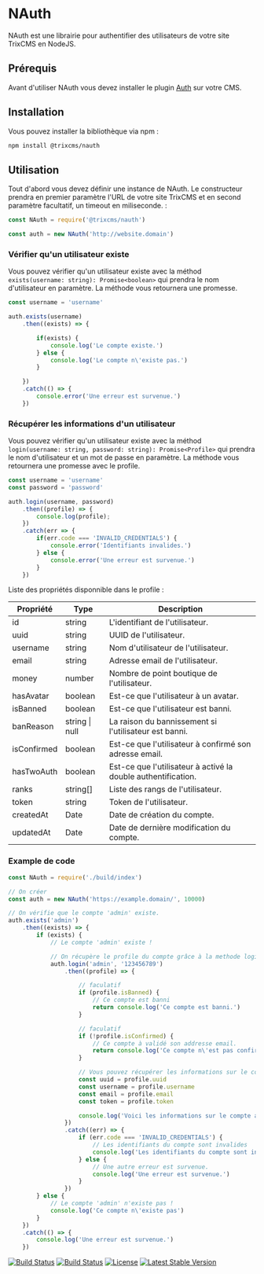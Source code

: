 # NAuth


NAuth est une librairie pour authentifier des utilisateurs de votre site TrixCMS en NodeJS.

## Prérequis

Avant d'utiliser NAuth vous devez installer le plugin [Auth](https://trixcms.eu/marketplace/resource/plugin/6) sur votre CMS.

## Installation

Vous pouvez installer la bibliothèque via npm :
```bash
npm install @trixcms/nauth
```

## Utilisation

Tout d'abord vous devez définir une instance de NAuth. Le constructeur prendra en premier paramètre l'URL de votre site TrixCMS et en second paramètre facultatif, un timeout en miliseconde. :
```javascript
const NAuth = require('@trixcms/nauth')

const auth = new NAuth('http://website.domain')
```

### Vérifier qu'un utilisateur existe

Vous pouvez vérifier qu'un utilisateur existe avec la méthod `exists(username: string): Promise<boolean>` qui prendra le nom d'utilisateur en paramètre. La méthode vous retournera une promesse.
```javascript
const username = 'username'

auth.exists(username)
    .then((exists) => {

        if(exists) {
            console.log('Le compte existe.')
        } else {
            console.log('Le compte n\'existe pas.')
        }

    })
    .catch(() => {
        console.error('Une erreur est survenue.')
    })
```

### Récupérer les informations d'un utilisateur

Vous pouvez vérifier qu'un utilisateur existe avec la méthod `login(username: string, password: string): Promise<Profile>` qui prendra le nom d'utilisateur et un mot de passe en paramètre. La méthode vous retournera une promesse avec le profile.

```javascript
const username = 'username'
const password = 'password'

auth.login(username, password)
    .then((profile) => {
        console.log(profile);
    })
    .catch(err => {
        if(err.code === 'INVALID_CREDENTIALS') {
            console.error('Identifiants invalides.')
        } else {
            console.error('Une erreur est survenue.')
        }
    })
```

Liste des propriétés disponnible dans le profile :

| Propriété   | Type           | Description                                                   |
| ----------- | -------------- | ------------------------------------------------------------- |
| id          | string         | L'identifiant de l'utilisateur.                               |
| uuid        | string         | UUID de l'utilisateur.                                        |
| username    | string         | Nom d'utilisateur de l'utilisateur.                           |
| email       | string         | Adresse email de l'utilisateur.                               |
| money       | number         | Nombre de point boutique de l'utilisateur.                    |
| hasAvatar   | boolean        | Est-ce que l'utilisateur à un avatar.                         |
| isBanned    | boolean        | Est-ce que l'utilisateur est banni.                           |
| banReason   | string \| null | La raison du bannissement si l'utilisateur est banni.         |
| isConfirmed | boolean        | Est-ce que l'utilisateur à confirmé son adresse email.        |
| hasTwoAuth  | boolean        | Est-ce que l'utilisateur à activé la double authentification. |
| ranks       | string\[\]     | Liste des rangs de l'utilisateur.                             |
| token       | string         | Token de l'utilisateur.                                       |
| createdAt   | Date           | Date de création du compte.                                   |
| updatedAt   | Date           | Date de dernière modification du compte.                      |

### Example de code

```javascript
const NAuth = require('./build/index')

// On créer
const auth = new NAuth('https://example.domain/', 10000)

// On vérifie que le compte 'admin' existe.
auth.exists('admin')
    .then((exists) => {
        if (exists) {
            // Le compte 'admin' existe !

            // On récupère le profile du compte grâce à la methode login.
            auth.login('admin', '123456789')
                .then((profile) => {

                    // faculatif
                    if (profile.isBanned) {
                        // Ce compte est banni
                        return console.log('Ce compte est banni.')
                    }

                    // faculatif
                    if (!profile.isConfirmed) {
                        // Ce compte à validé son addresse email.
                        return console.log('Ce compte n\'est pas confirmé')
                    }

                    // Vous pouvez récupérer les informations sur le compte :
                    const uuid = profile.uuid
                    const username = profile.username
                    const email = profile.email
                    const token = profile.token

                    console.log('Voici les informations sur le compte admin:', uuid, username, email, token)
                })
                .catch((err) => {
                    if (err.code === 'INVALID_CREDENTIALS') {
                        // Les identifiants du compte sont invalides
                        console.log('Les identifiants du compte sont invalident.')
                    } else {
                        // Une autre erreur est survenue.
                        console.log('Une erreur est survenue.')
                    }
                })
        } else {
            // Le compte 'admin' n'existe pas !
            console.log('Ce compte n\'existe pas')
        }
    })
    .catch(() => {
        console.log('Une erreur est survenue.')
    })
```

[![Build Status](https://img.shields.io/github/forks/TrixCMS-V-2/NAuth.svg?style=for-the-badge)](https://github.com/TrixCMS-V-2/NAuth)
[![Build Status](https://img.shields.io/github/stars/TrixCMS-V-2/NAuth.svg?style=for-the-badge)](https://github.com/TrixCMS-V-2/NAuth)
[![License](https://img.shields.io/github/license/TrixCMS-V-2/NAuth.svg?style=for-the-badge)](https://github.com/TrixCMS-V-2/NAuth)
[![Latest Stable Version](https://img.shields.io/npm/v/TrixCMS-V-2/NAuth.svg?style=for-the-badge)](https://www.npmjs.com/package/TrixCMS-V-2/NAuth)